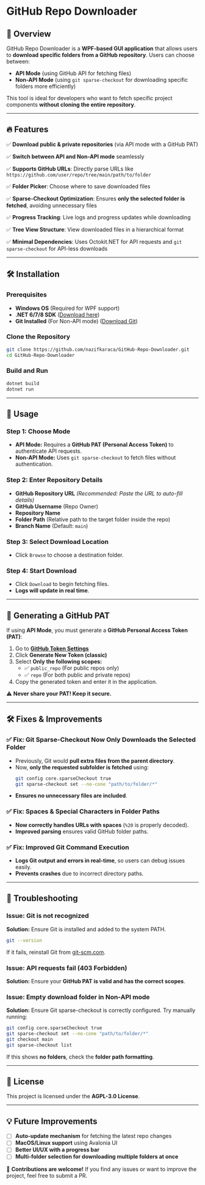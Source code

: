 # **GitHub Repo Downloader**

## 📌 **Overview**
GitHub Repo Downloader is a **WPF-based GUI application** that allows users to **download specific folders from a GitHub repository**. Users can choose between:
- **API Mode** (using GitHub API for fetching files)
- **Non-API Mode** (using `git sparse-checkout` for downloading specific folders more efficiently)

This tool is ideal for developers who want to fetch specific project components **without cloning the entire repository**.

---

## **🔥 Features**
✅ **Download public & private repositories** (via API mode with a GitHub PAT)  

✅ **Switch between API and Non-API mode** seamlessly  

✅ **Supports GitHub URLs**: Directly parse URLs like  
   `https://github.com/user/repo/tree/main/path/to/folder`  

✅ **Folder Picker**: Choose where to save downloaded files  

✅ **Sparse-Checkout Optimization**: Ensures **only the selected folder is fetched**, avoiding unnecessary files  

✅ **Progress Tracking**: Live logs and progress updates while downloading  

✅ **Tree View Structure**: View downloaded files in a hierarchical format  

✅ **Minimal Dependencies**: Uses Octokit.NET for API requests and `git sparse-checkout` for API-less downloads  

---

## **🛠️ Installation**
### **Prerequisites**
- **Windows OS** (Required for WPF support)
- **.NET 6/7/8 SDK** ([Download here](https://dotnet.microsoft.com/en-us/download/dotnet))
- **Git Installed** (For Non-API mode) ([Download Git](https://git-scm.com/downloads))

### **Clone the Repository**
```sh
git clone https://github.com/nazifkaraca/GitHub-Repo-Downloader.git
cd GitHub-Repo-Downloader
```

### **Build and Run**
```sh
dotnet build
dotnet run
```

---

## **🚀 Usage**
### **Step 1: Choose Mode**
- **API Mode:** Requires a **GitHub PAT (Personal Access Token)** to authenticate API requests.
- **Non-API Mode:** Uses `git sparse-checkout` to fetch files without authentication.

### **Step 2: Enter Repository Details**
- **GitHub Repository URL** *(Recommended: Paste the URL to auto-fill details)*
- **GitHub Username** (Repo Owner)
- **Repository Name**
- **Folder Path** (Relative path to the target folder inside the repo)
- **Branch Name** (Default: `main`)

### **Step 3: Select Download Location**
- Click `Browse` to choose a destination folder.

### **Step 4: Start Download**
- Click `Download` to begin fetching files.
- **Logs will update in real time**.

---

## **🔑 Generating a GitHub PAT**
If using **API Mode**, you must generate a **GitHub Personal Access Token (PAT)**:
1. Go to **[GitHub Token Settings](https://github.com/settings/tokens)**
2. Click **Generate New Token (classic)**
3. Select **Only the following scopes:**
   - ✅ `public_repo` (For public repos only)
   - ✅ `repo` (For both public and private repos)
4. Copy the generated token and enter it in the application.

⚠ **Never share your PAT! Keep it secure.**

---

## **🛠 Fixes & Improvements**
### ✅ **Fix: Git Sparse-Checkout Now Only Downloads the Selected Folder**
- Previously, Git would **pull extra files from the parent directory**.
- Now, **only the requested subfolder is fetched** using:
  ```sh
  git config core.sparseCheckout true
  git sparse-checkout set --no-cone "path/to/folder/*"
  ```
- **Ensures no unnecessary files are included**.

### ✅ **Fix: Spaces & Special Characters in Folder Paths**
- **Now correctly handles URLs with spaces** (`%20` is properly decoded).
- **Improved parsing** ensures valid GitHub folder paths.

### ✅ **Fix: Improved Git Command Execution**
- **Logs Git output and errors in real-time**, so users can debug issues easily.
- **Prevents crashes** due to incorrect directory paths.

---

## **🐞 Troubleshooting**
### **Issue: Git is not recognized**
**Solution:** Ensure Git is installed and added to the system PATH.
```sh
git --version
```
If it fails, reinstall Git from [git-scm.com](https://git-scm.com/).

### **Issue: API requests fail (403 Forbidden)**
**Solution:** Ensure your **GitHub PAT is valid and has the correct scopes**.

### **Issue: Empty download folder in Non-API mode**
**Solution:** Ensure Git sparse-checkout is correctly configured. Try manually running:
```sh
git config core.sparseCheckout true
git sparse-checkout set --no-cone "path/to/folder/*"
git checkout main
git sparse-checkout list
```
If this shows **no folders**, check the **folder path formatting**.

---

## **📜 License**
This project is licensed under the **AGPL-3.0 License**.

---

## **💡 Future Improvements**
- [ ] **Auto-update mechanism** for fetching the latest repo changes
- [ ] **MacOS/Linux support** using Avalonia UI
- [ ] **Better UI/UX with a progress bar**
- [ ] **Multi-folder selection for downloading multiple folders at once**

🚀 **Contributions are welcome!** If you find any issues or want to improve the project, feel free to submit a PR.
